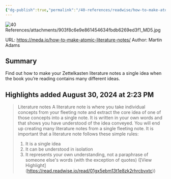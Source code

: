 ```yaml
---
{"dg-publish":true,"permalink":"/40-references/readwise/how-to-make-atomic-literature-notes-using-the-zettelkasten-method/","tags":["rw/articles"]}
---
```


![40 References/attachments/903f8c6e9e861454634fbdb6269ed3f1_MD5.jpg](/img/user/40%20References/attachments/903f8c6e9e861454634fbdb6269ed3f1_MD5.jpg)
  
URL: https://meda.io/how-to-make-atomic-literature-notes/
Author: Martin Adams

## Summary

Find out how to make your Zettelkasten literature notes a single idea when the book you’re reading contains many different ideas.

## Highlights added August 30, 2024 at 2:23 PM
>Literature notes
>A literature note is where you take individual concepts from your fleeting note and extract the core idea of one of those concepts into a single note. It is written in your own words and that shows you have understood of the idea conveyed. You will end up creating many literature notes from a single fleeting note.
>It is important that a literature note follows these simple rules:
>1. It is a single idea
>2. It can be understood in isolation
>3. It represents your own understanding, not a paraphrase of someone else's words (with the exception of quotes) ([View Highlight] (https://read.readwise.io/read/01gx5ebm13t1e8zk2rhrcbvxtc))


